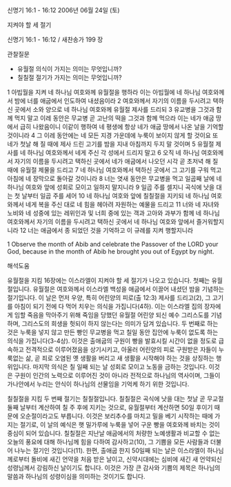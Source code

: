 신명기 16:1 - 16:12 
2006년 06월 24일 (토)

지켜야 할 세 절기



신명기 16:1 - 16:12 / 새찬송가 199 장


관찰질문
- 유월절 의식이 가지는 의미는 무엇입니까?
- 칠칠절 절기가 가지는 의미는 무엇입니까?

1 아빕월을 지켜 네 하나님 여호와께 유월절을 행하라 이는 아빕월에 네 하나님 여호와께서 밤에 너를 애굽에서 인도하여 내셨음이라 2 여호와께서 자기의 이름을 두시려고 택하신 곳에서 소와 양으로 네 하나님 여호와께 유월절 제사를 드리되 3 유교병을 그것과 함께 먹지 말고 이레 동안은 무교병 곧 고난의 떡을 그것과 함께 먹으라 이는 네가 애굽 땅에서 급히 나왔음이니 이같이 행하여 네 평생에 항상 네가 애굽 땅에서 나온 날을 기억할 것이니라 4 그 이레 동안에는 네 모든 지경 가운데에 누룩이 보이지 않게 할 것이요 또 네가 첫날 해 질 때에 제사 드린 고기를 밤을 지내 아침까지 두지 말 것이며 5 유월절 제사를 네 하나님 여호와께서 네게 주신 각 성에서 드리지 말고 6 오직 네 하나님 여호와께서 자기의 이름을 두시려고 택하신 곳에서 네가 애굽에서 나오던 시각 곧 초저녁 해 질 때에 유월절 제물을 드리고 7 네 하나님 여호와께서 택하신 곳에서 그 고기를 구워 먹고 아침에 네 장막으로 돌아갈 것이니라 8 너는 엿새 동안은 무교병을 먹고 일곱째 날에 네 하나님 여호와 앞에 성회로 모이고 일하지 말지니라 9 일곱 주를 셀지니 곡식에 낫을 대는 첫 날부터 일곱 주를 세어 10 네 하나님 여호와 앞에 칠칠절을 지키되 네 하나님 여호와께서 네게 복을 주신 대로 네 힘을 헤아려 자원하는 예물을 드리고 11 너와 네 자녀와 노비와 네 성중에 있는 레위인과 및 너희 중에 있는 객과 고아와 과부가 함께 네 하나님 여호와께서 자기의 이름을 두시려고 택하신 곳에서 네 하나님 여호와 앞에서 즐거워할지니라 12 너는 애굽에서 종 되었던 것을 기억하고 이 규례를 지켜 행할지니라 

1  Observe the month of Abib and celebrate the Passover of the LORD your God, because in the month of Abib he brought you out of Egypt by night.

해석도움





유월절을 지킴
16장에는 이스라엘이 지켜야 할 세 절기가 나오고 있습니다.  첫째는 유월절입니다.  유월절은 여호와께서 이스라엘 백성을 애굽에서 이끌어 내셨던 밤을 기념하는 절기입니다.  이 날은 먼저 우양, 특히 어린양의 피로(출 12:3) 제사를 드리고(2), 그 고기를 아침이 되기 전에 다 먹어 치우는 의식을 가집니다(4하).  이는 이스라엘 집의 장자에게 임할 죽음을 막아주기 위해 죽임을 당했던 유월절 어린양 되신 예수 그리스도를 기념하며, 그리스도의 희생을 헛되이 하지 않는다는 의미가 담겨 있습니다.  두 번째로 하는 것은 누룩을 넣지 않고 만든 빵인 무교병을 먹고 칠일 동안 집안에 누룩이 없도록 하는 의식을 가집니다(3-4상).  이것은 출애굽의 구원이 빵을 발효시킬 시간이 없을 정도로 급속하고 전격적으로 이루어졌음을 상기시키고, 아울러 어린양의 피로 구원받은 자들이 누룩없는 삶, 곧 죄로 오염된 옛 생활을 버리고 새 생활을 시작해야 하는 것을 상징하는 행위입니다.  마지막 의식은 칠 일째 되는 날 성회로 모이고 노동을 금하는 것입니다.  이것은 구원이 인간의 노력으로 이루어진 것이 아니라 전적으로 하나님의 역사이며, 그들이 가나안에서 누리는 안식이 하나님의 선물임을 기억케 하기 위한 것입니다.

칠칠절을 지킴
두 번째 절기는 칠칠절입니다.  칠칠절은 곡식에 낫을 대는 첫날 곧 무교절 둘째 날부터 계산하여 칠 주 후에 지키는 것으로, 유월절부터 계산하면 50일 후이기 때문에 오순절이라고도 부릅니다.  이것은 보리추수를 마치고 밀을 베기 시작하는 때에 가지는 절기로, 이 날의 예식은 햇 밀가루에 누룩을 넣어 구운 빵을 여호와께 바치는 것이 중심이 되어 있습니다.  칠칠절은 지난날 애굽에서의 처량한 노예생활과 비교할 수 없는 오늘의 풍요에 대해 하나님께 힘을 다하여 감사하고(10), 그 기쁨을 모든 사람들과 더불어 나누는 절기인 것입니다(11).  한편, 출애굽 한지 50일째 되는 날은 이스라엘이 하나님께로부터 돌비에 새긴 언약을 처음 받은 날이고, 신약시대에는 심비에 새긴 새 언약되신 성령님께서 강림하신 날이기도 합니다.  이것은 가장 큰 감사와 기쁨의 제목은 하나님의 말씀과 하나님의 성령이심을 의미하는 것이기도 합니다.